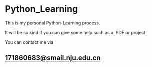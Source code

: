 # Python_Learning
This is my personal Python-Learning process. 

It will be so kind if you can give some help such as a .PDF or project. 

You can contact me via 
## 171860683@smail.nju.edu.cn
